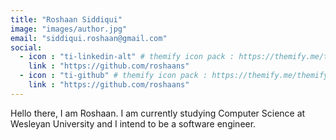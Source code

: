 ```yaml
---
title: "Roshaan Siddiqui"
image: "images/author.jpg"
email: "siddiqui.roshaan@gmail.com"
social:
  - icon : "ti-linkedin-alt" # themify icon pack : https://themify.me/themify-icons
    link : "https://github.com/roshaans"
  - icon : "ti-github" # themify icon pack : https://themify.me/themify-icons
    link : "https://github.com/roshaans"
---
```


Hello there, I am Roshaan. I am currently studying Computer Science at Wesleyan University and I intend to be a 
software engineer. 